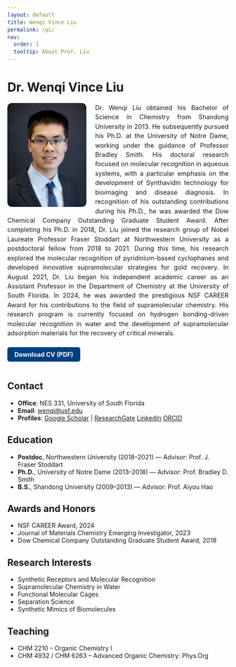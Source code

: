 ```yaml
---
layout: default
title: Wenqi Vince Liu
permalink: /pi/
nav:
  order: 1
  tooltip: About Prof. Liu
---
```

# Dr. Wenqi Vince Liu
<div style="overflow: auto; margin-top: 1em; margin-bottom: 1.5em; line-height: 1.5; font-size: 1.02em;">
  <img src="/assets/images/wenqi-liu.jpg" alt="Wenqi Vince Liu" style="float: left; width: 180px; margin-right: 20px; margin-bottom: 10px; border-radius: 10px;">
  <div style="text-align: justify;">
    Dr. Wenqi Liu obtained his Bachelor of Science in Chemistry from Shandong University in 2013. He subsequently pursued his Ph.D. at the University of Notre Dame, working under the guidance of Professor Bradley Smith. His doctoral research focused on molecular recognition in aqueous systems, with a particular emphasis on the development of Synthavidin technology for bioimaging and disease diagnosis. In recognition of his outstanding contributions during his Ph.D., he was awarded the Dow Chemical Company Outstanding Graduate Student Award. After completing his Ph.D. in 2018, Dr. Liu joined the research group of Nobel Laureate Professor Fraser Stoddart at Northwestern University as a postdoctoral fellow from 2018 to 2021. During this time, his research explored the molecular recognition of pyridinium-based cyclophanes and developed innovative supramolecular strategies for gold recovery. In August 2021, Dr. Liu began his independent academic career as an Assistant Professor in the Department of Chemistry at the University of South Florida. In 2024, he was awarded the prestigious NSF CAREER Award for his contributions to the field of supramolecular chemistry. His research program is currently focused on hydrogen bonding-driven molecular recognition in water and the development of supramolecular adsorption materials for the recovery of critical minerals.
  </div>

</div>

<a href="/assets/docs/Liu_CV.pdf" download style="display: inline-block; background-color: #004080; color: white; padding: 8px 16px; border-radius: 5px; text-decoration: none; font-weight: bold; margin-bottom: 1em;">
  Download CV (PDF)
</a>

## Contact
- **Office**: NES 331, University of South Florida  
- **Email**: [wenqi@usf.edu](mailto:wenqi@usf.edu)  
- **Profiles**: [Google Scholar](https://scholar.google.com/citations?user=CRlR3ngAAAAJ&hl=en) | [ResearchGate](https://www.researchgate.net/profile/Wenqi-Liu-10) [LinkedIn](https://www.linkedin.com/in/wenqi-liu-a8831594/) [ORCID](https://orcid.org/0000-0001-6408-0204)

## Education
- **Postdoc**, Northwestern University (2018–2021) — Advisor: Prof. J. Fraser Stoddart  
- **Ph.D.**, University of Notre Dame (2013–2018) — Advisor: Prof. Bradley D. Smith  
- **B.S.**, Shandong University (2009–2013) — Advisor: Prof. Aiyou Hao

## Awards and Honors
- NSF CAREER Award, 2024  
- Journal of Materials Chemistry Emerging Investigator, 2023  
- Dow Chemical Company Outstanding Graduate Student Award, 2018

## Research Interests
- Synthetic Receptors and Molecular Recognition  
- Supramolecular Chemistry in Water  
- Functional Molecular Cages  
- Separation Science  
- Synthetic Mimics of Biomolecules

## Teaching
- CHM 2210 – Organic Chemistry I  
- CHM 4932 / CHM 6263 – Advanced Organic Chemistry: Phys.Org
